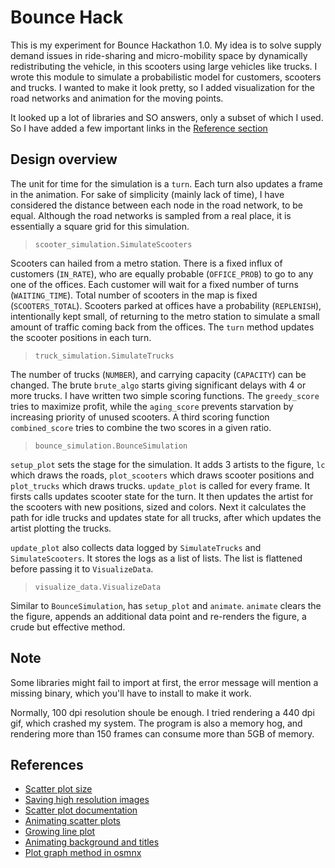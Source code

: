 # Bounce Hack
This is my experiment for Bounce Hackathon 1.0. My idea is to solve supply demand issues in ride-sharing and micro-mobility space by dynamically redistributing the vehicle, in this scooters using large vehicles like trucks. I wrote this module to simulate a probabilistic model for customers, scooters and trucks. I wanted to make it look pretty, so I added visualization for the road networks and animation for the moving points.

It looked up a lot of libraries and SO answers, only a subset of which I used. So I have added a few important links in the [Reference section](#references)

## Design overview
The unit for time for the simulation is a `turn`. Each turn also updates a frame in the animation. For sake of simplicity (mainly lack of time), I have considered the distance between each node in the road network, to be equal. Although the road networks is sampled from a real place, it is essentially a square grid for this simulation.

> `scooter_simulation.SimulateScooters`  

Scooters can hailed from a metro station. There is a fixed influx of customers (`IN_RATE`), who are equally probable (`OFFICE_PROB`) to go to any one of the offices. Each customer will wait for a fixed number of turns (`WAITING_TIME`). Total number of scooters in the map is fixed (`SCOOTERS_TOTAL`). Scooters parked at offices have a probability (`REPLENISH`), intentionally kept small, of returning to the metro station to simulate a small amount of traffic coming back from the offices. The `turn` method updates the scooter positions in each turn.

> `truck_simulation.SimulateTrucks`  

The number of trucks (`NUMBER`), and carrying capacity (`CAPACITY`) can be changed. The brute `brute_algo` starts giving significant delays with 4 or more trucks. I have written two simple scoring functions. The `greedy_score` tries to maximize profit, while the `aging_score` prevents starvation by increasing priority of unused scooters. A third scoring function `combined_score` tries to combine the two scores in a given ratio.

> `bounce_simulation.BounceSimulation`  

`setup_plot` sets the stage for the simulation. It adds 3 artists to the figure, `lc` which draws the roads, `plot_scooters` which draws scooter positions and `plot_trucks` which draws trucks. `update_plot` is called for every frame. It firsts calls updates scooter state for the turn. It then updates the artist for the scooters with new positions, sized and colors. Next it calculates the path for idle trucks and updates state for all trucks, after which updates the artist plotting the trucks.

`update_plot` also collects data logged by `SimulateTrucks` and `SimulateScooters`. It stores the logs as a list of lists. The list is flattened before passing it to `VisualizeData`.

> `visualize_data.VisualizeData`  

Similar to `BounceSimulation`, has `setup_plot` and `animate`. `animate` clears the the figure, appends an additional data point and re-renders the figure, a crude but effective method.

## Note
Some libraries might fail to import at first, the error message will mention a missing binary, which you'll have to install to make it work.

Normally, 100 dpi resolution shoule be enough. I tried rendering a 440 dpi gif, which crashed my system. The program is also a memory hog, and rendering more than 150 frames can consume more than 5GB of memory.

## References
- [Scatter plot size](https://stackoverflow.com/questions/14827650/pyplot-scatter-plot-marker-size)
- [Saving high resolution images](https://stackoverflow.com/questions/16183462/saving-images-in-python-at-a-very-high-quality)
- [Scatter plot documentation](https://matplotlib.org/3.1.1/api/_as_gen/matplotlib.axes.Axes.scatter.html#matplotlib.axes.Axes.scatter)
- [Animating scatter plots](https://stackoverflow.com/questions/9401658/how-to-animate-a-scatter-plot)
- [Growing line plot](https://stackoverflow.com/questions/28074461/animating-growing-line-plot-in-python-matplotlib)
- [Animating background and titles](https://stackoverflow.com/questions/17558096/animated-title-in-matplotlib)
- [Plot graph method in osmnx](https://github.com/gboeing/osmnx/blob/eebbca0ed1d59a6dfe07c90493d54c0beab45145/osmnx/plot.py#L284)
